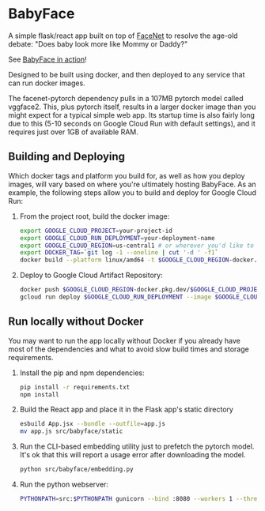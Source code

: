 # BabyFace

A simple flask/react app built on top of [FaceNet](https://github.com/timesler/facenet-pytorch) to resolve the age-old debate: "Does baby look more like Mommy or Daddy?"

See [BabyFace in action](https://babyface.viviandriley.com)!

Designed to be built using docker, and then deployed to any service that can run docker images.

The facenet-pytorch dependency pulls in a 107MB pytorch model called vggface2.
This, plus pytorch itself, results in a larger docker image than you might expect for a typical simple web app.
Its startup time is also fairly long due to this (5-10 seconds on Google Cloud Run with default settings), and it requires just over 1GB of available RAM.

## Building and Deploying

Which docker tags and platform you build for, as well as how you deploy images, will vary based on where you're ultimately hosting BabyFace.
As an example, the following steps allow you to build and deploy for Google Cloud Run:

1. From the project root, build the docker image:
    ```bash
    export GOOGLE_CLOUD_PROJECT=your-project-id
    export GOOGLE_CLOUD_RUN_DEPLOYMENT=your-deployment-name
    export GOOGLE_CLOUD_REGION=us-central1 # or wherever you'd like to deploy
    export DOCKER_TAG=`git log -1 --oneline | cut '-d ' -f1`
    docker build --platform linux/amd64 -t $GOOGLE_CLOUD_REGION-docker.pkg.dev/$GOOGLE_CLOUD_PROJECT/$GOOGLE_CLOUD_RUN_DEPLOYMENT:$DOCKER_TAG
    ```

2. Deploy to Google Cloud Artifact Repository:
    ```bash
    docker push $GOOGLE_CLOUD_REGION-docker.pkg.dev/$GOOGLE_CLOUD_PROJECT/$GOOGLE_CLOUD_RUN_DEPLOYMENT:$DOCKER_TAG
    gcloud run deploy $GOOGLE_CLOUD_RUN_DEPLOYMENT --image $GOOGLE_CLOUD_REGION-docker.pkg.dev/$GOOGLE_CLOUD_PROJECT/$GOOGLE_CLOUD_RUN_DEPLOYMENT:$DOCKER_TAG --platform managed --region GOOGLE_CLOUD_REGION
    ```

## Run locally without Docker

You may want to run the app locally without Docker if you already have most of the dependencies and what to avoid slow build times and storage requirements.

1. Install the pip and npm dependencies:
    ```bash
    pip install -r requirements.txt
    npm install
    ```

2. Build the React app and place it in the Flask app's static directory
    ```bash
    esbuild App.jsx --bundle --outfile=app.js
    mv app.js src/babyface/static
    ```

3. Run the CLI-based embedding utility just to prefetch the pytorch model. It's ok that this will report a usage error after downloading the model.
    ```bash
    python src/babyface/embedding.py
    ```

4. Run the python webserver:
    ```bash
    PYTHONPATH=src:$PYTHONPATH gunicorn --bind :8080 --workers 1 --threads 8 --timeout 0 babyface:app
    ```
